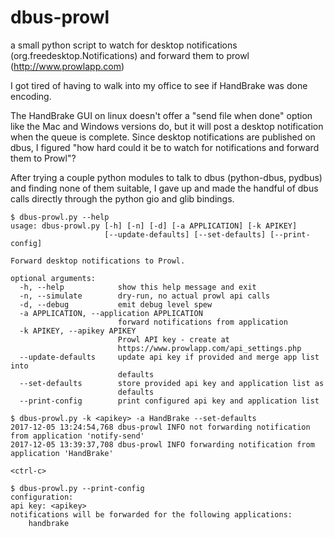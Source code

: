 # dbus-prowl
a small python script to watch for desktop notifications (org.freedesktop.Notifications) and forward them to prowl (http://www.prowlapp.com)

I got tired of having to walk into my office to see if HandBrake was done encoding.  

The HandBrake GUI on linux doesn't offer a "send file when done" option like the Mac and Windows versions do, but it will post a desktop notification when the queue is complete.  Since desktop notifications are published on dbus, I figured "how hard could it be to watch for notifications and forward them to Prowl"?

After trying a couple python modules to talk to dbus (python-dbus, pydbus) and finding none of them suitable, I gave up and made the handful of dbus calls directly through the python gio and glib bindings.

```
$ dbus-prowl.py --help
usage: dbus-prowl.py [-h] [-n] [-d] [-a APPLICATION] [-k APIKEY]
                     [--update-defaults] [--set-defaults] [--print-config]

Forward desktop notifications to Prowl.

optional arguments:
  -h, --help            show this help message and exit
  -n, --simulate        dry-run, no actual prowl api calls
  -d, --debug           emit debug level spew
  -a APPLICATION, --application APPLICATION
                        forward notifications from application
  -k APIKEY, --apikey APIKEY
                        Prowl API key - create at
                        https://www.prowlapp.com/api_settings.php
  --update-defaults     update api key if provided and merge app list into
                        defaults
  --set-defaults        store provided api key and application list as
                        defaults
  --print-config        print configured api key and application list

$ dbus-prowl.py -k <apikey> -a HandBrake --set-defaults
2017-12-05 13:24:54,768 dbus-prowl INFO not forwarding notification from application 'notify-send'
2017-12-05 13:39:37,708 dbus-prowl INFO forwarding notification from application 'HandBrake'

<ctrl-c>

$ dbus-prowl.py --print-config
configuration:
api key: <apikey>
notifications will be forwarded for the following applications:
    handbrake

```
